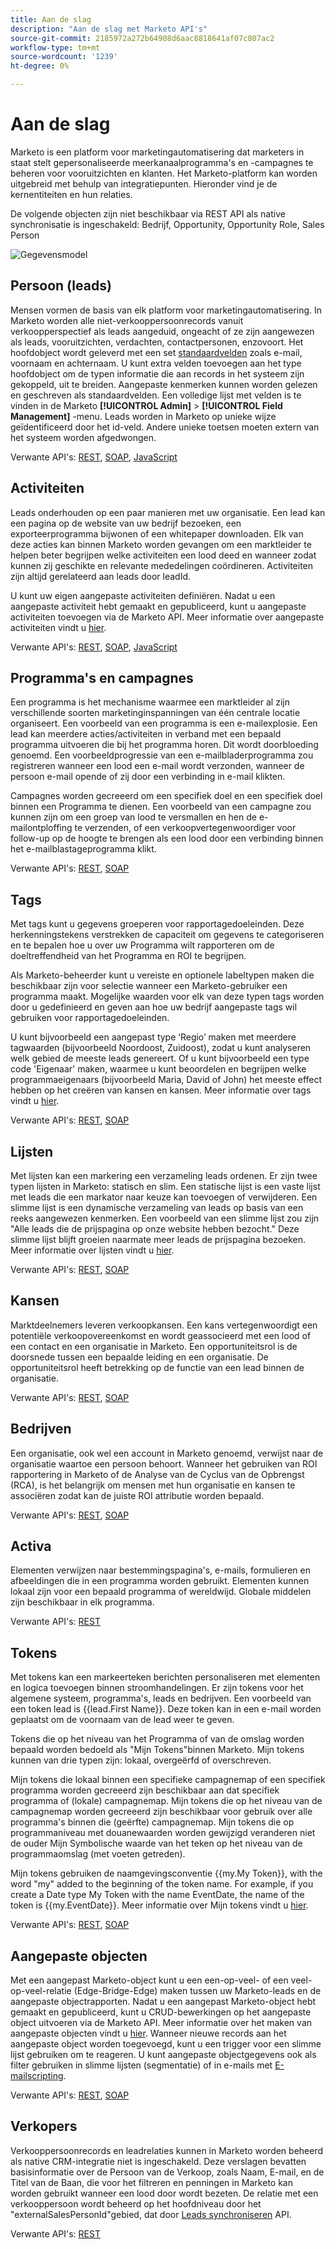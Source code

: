 ```yaml
---
title: Aan de slag
description: "Aan de slag met Marketo API's"
source-git-commit: 2185972a272b64908d6aac8818641af07c807ac2
workflow-type: tm+mt
source-wordcount: '1239'
ht-degree: 0%

---
```



# Aan de slag

Marketo is een platform voor marketingautomatisering dat marketers in staat stelt gepersonaliseerde meerkanaalprogramma&#39;s en -campagnes te beheren voor vooruitzichten en klanten. Het Marketo-platform kan worden uitgebreid met behulp van integratiepunten. Hieronder vind je de kernentiteiten en hun relaties.

De volgende objecten zijn niet beschikbaar via REST API als native synchronisatie is ingeschakeld: Bedrijf, Opportunity, Opportunity Role, Sales Person

![Gegevensmodel](assets/data_model.png)

## Persoon (leads)

Mensen vormen de basis van elk platform voor marketingautomatisering. In Marketo worden alle niet-verkooppersoonrecords vanuit verkoopperspectief als leads aangeduid, ongeacht of ze zijn aangewezen als leads, vooruitzichten, verdachten, contactpersonen, enzovoort. Het hoofdobject wordt geleverd met een set [standaardvelden](https://developer.adobe.com/marketo-apis/api/mapi/#tag/Leads/operation/getLeadFieldsUsingGET) zoals e-mail, voornaam en achternaam. U kunt extra velden toevoegen aan het type hoofdobject om de typen informatie die aan records in het systeem zijn gekoppeld, uit te breiden. Aangepaste kenmerken kunnen worden gelezen en geschreven als standaardvelden. Een volledige lijst met velden is te vinden in de Marketo **[!UICONTROL Admin]** > **[!UICONTROL Field Management]** -menu. Leads worden in Marketo op unieke wijze geïdentificeerd door het id-veld. Andere unieke toetsen moeten extern van het systeem worden afgedwongen.

Verwante API&#39;s: [REST](https://developer.adobe.com/marketo-apis/api/mapi/#tag/Leads), [SOAP](soap-api/leads.md), [JavaScript](javascript-api/lead-tracking.md#lead-tracking-api)

## Activiteiten

Leads onderhouden op een paar manieren met uw organisatie. Een lead kan een pagina op de website van uw bedrijf bezoeken, een exporteerprogramma bijwonen of een whitepaper downloaden. Elk van deze acties kan binnen Marketo worden gevangen om een marktleider te helpen beter begrijpen welke activiteiten een lood deed en wanneer zodat kunnen zij geschikte en relevante mededelingen coördineren. Activiteiten zijn altijd gerelateerd aan leads door leadId.

U kunt uw eigen aangepaste activiteiten definiëren. Nadat u een aangepaste activiteit hebt gemaakt en gepubliceerd, kunt u aangepaste activiteiten toevoegen via de Marketo API. Meer informatie over aangepaste activiteiten vindt u [hier](https://experienceleague.adobe.com/en/docs/marketo/using/product-docs/administration/marketo-custom-activities/understanding-custom-activities).

Verwante API&#39;s: [REST](https://developer.adobe.com/marketo-apis/api/mapi/#tag/Activities), [SOAP](soap-api/activities.md), [JavaScript](javascript-api/lead-tracking.md#munchkin-behavior)

## Programma&#39;s en campagnes

Een programma is het mechanisme waarmee een marktleider al zijn verschillende soorten marketinginspanningen van één centrale locatie organiseert. Een voorbeeld van een programma is een e-mailexplosie. Een lead kan meerdere acties/activiteiten in verband met een bepaald programma uitvoeren die bij het programma horen. Dit wordt doorbloeding genoemd. Een voorbeeldprogressie van een e-mailbladerprogramma zou registreren wanneer een lood een e-mail wordt verzonden, wanneer de persoon e-mail opende of zij door een verbinding in e-mail klikten.

Campagnes worden gecreeerd om een specifiek doel en een specifiek doel binnen een Programma te dienen. Een voorbeeld van een campagne zou kunnen zijn om een groep van lood te versmallen en hen de e-mailontploffing te verzenden, of een verkoopvertegenwoordiger voor follow-up op de hoogte te brengen als een lood door een verbinding binnen het e-mailblastageprogramma klikt.

Verwante API&#39;s: [REST](https://developer.adobe.com/marketo-apis/api/mapi/#tag/Campaigns), [SOAP](soap-api/getcampaignsforsource.md)

## Tags

Met tags kunt u gegevens groeperen voor rapportagedoeleinden. Deze herkenningstekens verstrekken de capaciteit om gegevens te categoriseren en te bepalen hoe u over uw Programma wilt rapporteren om de doeltreffendheid van het Programma en ROI te begrijpen.

Als Marketo-beheerder kunt u vereiste en optionele labeltypen maken die beschikbaar zijn voor selectie wanneer een Marketo-gebruiker een programma maakt. Mogelijke waarden voor elk van deze typen tags worden door u gedefinieerd en geven aan hoe uw bedrijf aangepaste tags wil gebruiken voor rapportagedoeleinden.

U kunt bijvoorbeeld een aangepast type ‘Regio’ maken met meerdere tagwaarden (bijvoorbeeld Noordoost, Zuidoost), zodat u kunt analyseren welk gebied de meeste leads genereert. Of u kunt bijvoorbeeld een type code &#39;Eigenaar&#39; maken, waarmee u kunt beoordelen en begrijpen welke programmaeigenaars (bijvoorbeeld Maria, David of John) het meeste effect hebben op het creëren van kansen en kansen. Meer informatie over tags vindt u [hier](https://experienceleague.adobe.com/en/docs/marketo/using/product-docs/core-marketo-concepts/programs/working-with-programs/understanding-tags).

Verwante API&#39;s: [REST](https://developer.adobe.com/marketo-apis/api/asset/), [SOAP](soap-api/gettags.md)

## Lijsten

Met lijsten kan een markering een verzameling leads ordenen. Er zijn twee typen lijsten in Marketo: statisch en slim. Een statische lijst is een vaste lijst met leads die een markator naar keuze kan toevoegen of verwijderen. Een slimme lijst is een dynamische verzameling van leads op basis van een reeks aangewezen kenmerken. Een voorbeeld van een slimme lijst zou zijn &quot;Alle leads die de prijspagina op onze website hebben bezocht.&quot; Deze slimme lijst blijft groeien naarmate meer leads de prijspagina bezoeken. Meer informatie over lijsten vindt u [hier](https://experienceleague.adobe.com/en/docs/marketo/using/home).

Verwante API&#39;s: [REST](https://developer.adobe.com/marketo-apis/api/asset/#tag/Static-Lists), [SOAP](soap-api/getimporttoliststatus.md)

## Kansen

Marktdeelnemers leveren verkoopkansen. Een kans vertegenwoordigt een potentiële verkoopovereenkomst en wordt geassocieerd met een lood of een contact en een organisatie in Marketo. Een opportuniteitsrol is de doorsnede tussen een bepaalde leiding en een organisatie. De opportuniteitsrol heeft betrekking op de functie van een lead binnen de organisatie.

Verwante API&#39;s: [REST](https://developer.adobe.com/marketo-apis/api/mapi/#tag/Opportunities), [SOAP](soap-api/getmobjects.md)

## Bedrijven

Een organisatie, ook wel een account in Marketo genoemd, verwijst naar de organisatie waartoe een persoon behoort. Wanneer het gebruiken van ROI rapportering in Marketo of de Analyse van de Cyclus van de Opbrengst (RCA), is het belangrijk om mensen met hun organisatie en kansen te associëren zodat kan de juiste ROI attributie worden bepaald.

Verwante API&#39;s: [REST](https://developer.adobe.com/marketo-apis/api/mapi/#tag/Companies), [SOAP](soap-api/leads.md)

## Activa

Elementen verwijzen naar bestemmingspagina&#39;s, e-mails, formulieren en afbeeldingen die in een programma worden gebruikt. Elementen kunnen lokaal zijn voor een bepaald programma of wereldwijd. Globale middelen zijn beschikbaar in elk programma.

Verwante API&#39;s: [REST](https://developer.adobe.com/marketo-apis/api/asset/)

## Tokens

Met tokens kan een markeerteken berichten personaliseren met elementen en logica toevoegen binnen stroomhandelingen. Er zijn tokens voor het algemene systeem, programma&#39;s, leads en bedrijven. Een voorbeeld van een token lead is {{lead.First Name}}. Deze token kan in een e-mail worden geplaatst om de voornaam van de lead weer te geven.

Tokens die op het niveau van het Programma of van de omslag worden bepaald worden bedoeld als &quot;Mijn Tokens&quot;binnen Marketo. Mijn tokens kunnen van drie typen zijn: lokaal, overgeërfd of overschreven.

Mijn tokens die lokaal binnen een specifieke campagnemap of een specifiek programma worden gecreeerd zijn beschikbaar aan dat specifiek programma of (lokale) campagnemap. Mijn tokens die op het niveau van de campagnemap worden gecreeerd zijn beschikbaar voor gebruik over alle programma&#39;s binnen die (geërfte) campagnemap. Mijn tokens die op programmaniveau met douanewaarden worden gewijzigd veranderen niet de ouder Mijn Symbolische waarde van het teken op het niveau van de programmaomslag (met voeten getreden).

Mijn tokens gebruiken de naamgevingsconventie {{my.My Token}}, with the word "my" added to the beginning of the token name. For example, if you create a Date type My Token with the name EventDate, the name of the token is {{my.EventDate}}. Meer informatie over Mijn tokens vindt u [hier](https://experienceleague.adobe.com/en/docs/marketo/using/product-docs/core-marketo-concepts/programs/tokens/understanding-my-tokens-in-a-program).

Verwante API&#39;s: [REST](https://developer.adobe.com/marketo-apis/api/asset/#tag/Tokens), [SOAP](soap-api/getcampaignsforsource.md)

## Aangepaste objecten

Met een aangepast Marketo-object kunt u een een-op-veel- of een veel-op-veel-relatie (Edge-Bridge-Edge) maken tussen uw Marketo-leads en de aangepaste objectrapporten. Nadat u een aangepast Marketo-object hebt gemaakt en gepubliceerd, kunt u CRUD-bewerkingen op het aangepaste object uitvoeren via de Marketo API. Meer informatie over het maken van aangepaste objecten vindt u [hier](https://experienceleague.adobe.com/en/docs/marketo/using/home). Wanneer nieuwe records aan het aangepaste object worden toegevoegd, kunt u een trigger voor een slimme lijst gebruiken om te reageren. U kunt aangepaste objectgegevens ook als filter gebruiken in slimme lijsten (segmentatie) of in e-mails met [E-mailscripting](email-scripting.md).

Verwante API&#39;s: [REST](https://developer.adobe.com/marketo-apis/api/mapi/#tag/Custom-Objects), [SOAP](soap-api/custom-objects.md)

## Verkopers

Verkooppersoonrecords en leadrelaties kunnen in Marketo worden beheerd als native CRM-integratie niet is ingeschakeld. Deze verslagen bevatten basisinformatie over de Persoon van de Verkoop, zoals Naam, E-mail, en de Titel van de Baan, die voor het filtreren en penningen in Marketo kan worden gebruikt wanneer een lood door wordt bezeten. De relatie met een verkooppersoon wordt beheerd op het hoofdniveau door het &quot;externalSalesPersonId&quot;gebied, dat door [Leads synchroniseren](https://developer.adobe.com/marketo-apis/api/mapi/#tag/Leads/operation/syncLeadUsingPOST) API.

Verwante API&#39;s: [REST](https://developer.adobe.com/marketo-apis/api/mapi/#tag/Sales-Persons)
